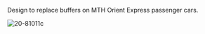 Design to replace buffers on MTH Orient Express passenger cars.

![20-81011c](https://github.com/user-attachments/assets/6f1a56b9-441f-4094-a6e4-a7351e8af375)
